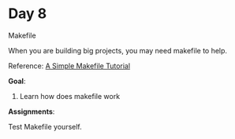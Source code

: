 # Day 8

Makefile

When you are building big projects, you may need makefile to help.

Reference: [A Simple Makefile Tutorial](http://www.cs.colby.edu/maxwell/courses/tutorials/maketutor/)

**Goal**:

1. Learn how does makefile work

**Assignments**:

Test Makefile yourself.  

